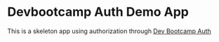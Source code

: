 # Devbootcamp Auth Demo App
This is a skeleton app using authorization through [Dev Bootcamp Auth](https://auth.devbootcamp.com)
